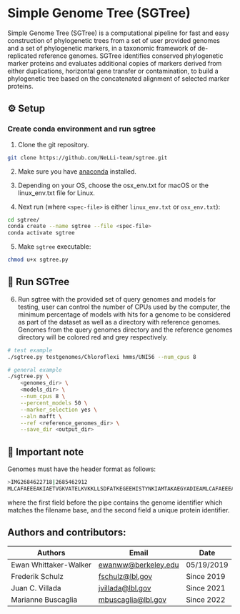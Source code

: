 # Simple Genome Tree (SGTree)

Simple Genome Tree (SGTree) is a computational pipeline for fast and easy construction of phylogenetic trees from a set of user provided genomes and a set of phylogenetic markers, in a taxonomic framework of de-replicated reference genomes. SGTree identifies conserved phylogenetic marker proteins and evaluates additional copies of markers derived from either duplications, horizontal gene transfer or contamination, to build a phylogenetic tree based on the concatenated alignment of selected marker proteins. 

## ⚙️ Setup

### Create conda environment and run sgtree

1. Clone the git repository.

```bash
git clone https://github.com/NeLLi-team/sgtree.git
```

2. Make sure you have [anaconda](https://www.anaconda.com/distribution/#download-section) installed.

3. Depending on your OS, choose the osx_env.txt for macOS or the linux_env.txt file for Linux. 

4. Next run (where `<spec-file>` is either `linux_env.txt` or `osx_env.txt`): 

```bash
cd sgtree/
conda create --name sgtree --file <spec-file>
conda activate sgtree
```

5. Make `sgtree` executable:

```bash
chmod u+x sgtree.py
```

## 🚀 Run SGTree

6. Run sgtree with the provided set of query genomes and models for testing, user can control the number of CPUs used by the computer, the minimum percentage of models with hits for a genome to be considered as part of the dataset as well as a directory with reference genomes. Genomes from the query genomes directory and the reference genomes directory will be colored red and grey respectively. 

```bash
# test example
./sgtree.py testgenomes/Chloroflexi hmms/UNI56 --num_cpus 8

# general example
./sgtree.py \
	<genomes_dir> \
	<models_dir> \
	--num_cpus 8 \
	--percent_models 50 \
	--marker_selection yes \
	--aln mafft \
	--ref <reference_genomes_dir> \
	--save_dir <output_dir>
```

## 🚨 Important note 
Genomes must have the header format as follows: 

```bash
>IMG2684622718|2685462912
MLCAFAEEEAKIAETVGKVATELKVKKLLSDFATKEGEEHISTYNKIAMTAKAEGYADIEAMLCAFAEEEAKLQKL
```
where the first field before the pipe contains the genome identifier which matches the filename base, and the second field a unique protein identifier.


## Authors and contributors:

|Authors		            | Email			            | Date		    |
|-----------------------|-----------------------|-------------|
|Ewan Whittaker-Walker 	| ewanww@berkeley.edu	  | 05/19/2019	|
|Frederik Schulz		    | fschulz@lbl.gov 	    | Since 2019	|
|Juan C. Villada 	      | jvillada@lbl.gov 	    | Since 2021	|
|Marianne Buscaglia	    | mbuscaglia@lbl.gov 	  | Since 2022	|
